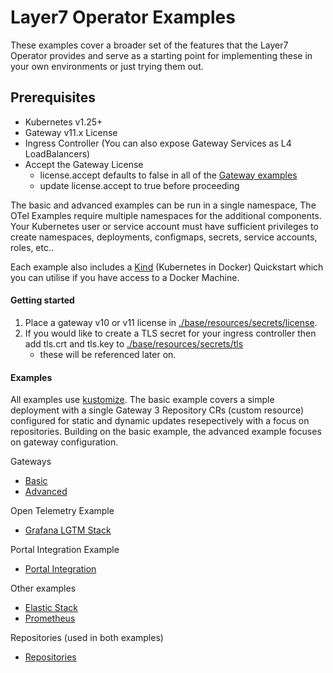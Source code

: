 # Layer7 Operator Examples
These examples cover a broader set of the features that the Layer7 Operator provides and serve as a starting point for implementing these in your own environments or just trying them out.

## Prerequisites
- Kubernetes v1.25+
- Gateway v11.x License
- Ingress Controller (You can also expose Gateway Services as L4 LoadBalancers)
- Accept the Gateway License
  - license.accept defaults to false in all of the [Gateway examples](./gateway/)
  - update license.accept to true before proceeding

The basic and advanced examples can be run in a single namespace, The OTel Examples require multiple namespaces for the additional components. Your Kubernetes user or service account must have sufficient privileges to create namespaces, deployments, configmaps, secrets, service accounts, roles, etc..

Each example also includes a [Kind](https://kind.sigs.k8s.io/) (Kubernetes in Docker) Quickstart which you can utilise if you have access to a Docker Machine.

#### Getting started
1. Place a gateway v10 or v11 license in [./base/resources/secrets/license](./base/resources/secrets/license).
2. If you would like to create a TLS secret for your ingress controller then add tls.crt and tls.key to [./base/resources/secrets/tls](./base/resources/secrets/tls)
    - these will be referenced later on.

#### Examples
All examples use [kustomize](https://kustomize.io/). The basic example covers a simple deployment with a single Gateway 3 Repository CRs (custom resource) configured for static and dynamic updates resepectively with a focus on repositories. Building on the basic example, the advanced example focuses on gateway configuration.

Gateways
- [Basic](./basic)
- [Advanced](./advanced)

Open Telemetry Example
- [Grafana LGTM Stack](./otel-lgtm/)

Portal Integration Example
- [Portal Integration](./portal-integration/)

Other examples
- [Elastic Stack](./otel-elastic)
- [Prometheus](./otel-prometheus)

Repositories (used in both examples)
- [Repositories](./repositories/)